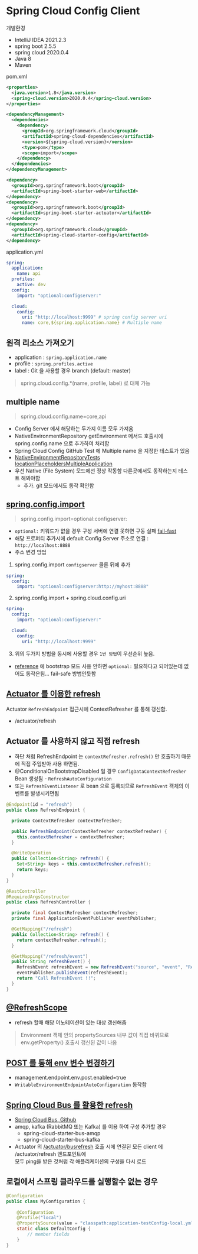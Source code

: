 # Spring Cloud Config Client

개발환경
- IntelliJ IDEA 2021.2.3
- spring boot 2.5.5
- spring cloud 2020.0.4
- Java 8
- Maven

pom.xml
```xml
<properties>
  <java.version>1.8</java.version>
  <spring-cloud.version>2020.0.4</spring-cloud.version>
</properties>

<dependencyManagement>
  <dependencies>
    <dependency>
      <groupId>org.springframework.cloud</groupId>
      <artifactId>spring-cloud-dependencies</artifactId>
      <version>${spring-cloud.version}</version>
      <type>pom</type>
      <scope>import</scope>
    </dependency>
  </dependencies>
</dependencyManagement>

<dependency>
  <groupId>org.springframework.boot</groupId>
  <artifactId>spring-boot-starter-web</artifactId>
</dependency>
<dependency>
  <groupId>org.springframework.boot</groupId>
  <artifactId>spring-boot-starter-actuator</artifactId>
</dependency>
<dependency>
  <groupId>org.springframework.cloud</groupId>
  <artifactId>spring-cloud-starter-config</artifactId>
</dependency>
```
application.yml
```yaml
spring:
  application:
    name: api
  profiles:
    active: dev
  config:
    import: "optional:configserver:"

  cloud:
    config:
      uri: "http://localhost:9999" # spring config server uri
      name: core,${spring.application.name} # Multiple name
```

## 원격 리소스 가져오기
- application : `spring.application.name`
- profile : `spring.profiles.active`
- label : Git 을 사용할 경우 branch (default: master)
> spring.cloud.config.*(name, profile, label) 로 대체 가능

## multiple name
> spring.cloud.config.name=core,api
- Config Server 에서 해당하는 두가지 이름 모두 가져옴
- NativeEnvironmentRepository getEnvironment 메서드 호출시에 spring.config.name 으로 추가하여 처리함
- Spring Cloud Config GitHub Test 에 Multiple name 을 지정한 테스트가 있음
- [NativeEnvironmentRepositoryTests locationPlaceholdersMultipleApplication](https://github.com/spring-cloud/spring-cloud-config/blob/04e1d22b13/spring-cloud-config-server/src/test/java/org/springframework/cloud/config/server/environment/NativeEnvironmentRepositoryTests.java)
- 우선 Native (File System) 모드에선 정상 작동함 다른곳에서도 동작하는지 테스트 해봐야함
  - 추가. git 모드에서도 동작 확인함


## [spring.config.import](https://docs.spring.io/spring-cloud-config/docs/current/reference/html/#config-data-import)
> spring.config.import=optional:configserver:
- `optional:` 키워드가 없을 경우 구성 서버에 연결 못하면 구동 실패 [fail-fast](https://docs.spring.io/spring-cloud-config/docs/current/reference/html/#config-client-fail-fast)
- 해당 프로퍼티 추가시에 default Config Server 주소로 연결 : `http://localhost:8888`
- 주소 변경 방법
1. spring.config.import `configserver` 콜론 뒤에 추가
```yaml
spring:
  config:
    import: "optional:configserver:http://myhost:8888"
```
2. spring.config.import + spring.cloud.config.uri
```yaml
spring:
  config:
    import: "optional:configserver:"

  cloud:
    config:
      uri: "http://localhost:9999"
```
3. 위의 두가지 방법을 동시에 사용할 경우 `1번 방법`이 우선순위 높음.
- [reference](https://docs.spring.io/spring-cloud-config/docs/current/reference/html/#discovery-first-bootstrap) 에 bootstrap 모드 사용 안하면 `optional:` 필요하다고 되어있는데 없어도 동작은됨... fail-safe 방법인듯함
  
## [Actuator 를 이용한 refresh](https://docs.spring.io/spring-cloud-commons/docs/current/reference/html/#endpoints)
Actuator `RefreshEndpoint` 접근시에 ContextRefresher 를 통해 갱신함.
- /actuator/refresh

## Actuator 를 사용하지 않고 직접 refresh
- 하단 처럼 RefreshEndpoint 는 `contextRefresher.refresh()` 만 호출하기 때문에 직접 주입받아 사용 하면됨.
- @ConditionalOnBootstrapDisabled 일 경우 `ConfigDataContextRefresher` Bean 생성됨 - `RefreshAutoConfiguration`
- 또는 `RefreshEventListener` 로 bean 으로 등록되므로 `RefreshEvent` 객체의 이벤트를 발생시키면됨
```java
@Endpoint(id = "refresh")
public class RefreshEndpoint {

  private ContextRefresher contextRefresher;

  public RefreshEndpoint(ContextRefresher contextRefresher) {
    this.contextRefresher = contextRefresher;
  }

  @WriteOperation
  public Collection<String> refresh() {
    Set<String> keys = this.contextRefresher.refresh();
    return keys;
  }
}
```
```java
@RestController
@RequiredArgsConstructor
public class RefreshController {

  private final ContextRefresher contextRefresher;
  private final ApplicationEventPublisher eventPublisher;

  @GetMapping("/refresh")
  public Collection<String> refresh() {
    return contextRefresher.refresh();
  }

  @GetMapping("/refresh/event")
  public String refreshEvent() {
    RefreshEvent refreshEvent = new RefreshEvent("source", "event", "RefreshEvent 발생!!");
    eventPublisher.publishEvent(refreshEvent);
    return "Call RefreshEvent !!";
  }
}
```

## [@RefreshScope](https://docs.spring.io/spring-cloud-commons/docs/current/reference/html/#refresh-scope)
- refresh 할때 해당 어노테이션이 있는 대상 갱신해줌
> Environment 객체 안의 propertySources 내부 값이 직접 바뀌므로 env.getProperty() 호출시 갱신된 값이 나옴

## [POST 를 통해 env 변수 변경하기](https://docs.spring.io/spring-cloud-commons/docs/current/reference/html/#endpoints)
- management.endpoint.env.post.enabled=true
- `WritableEnvironmentEndpointAutoConfiguration` 동작함

## [Spring Cloud Bus 를 활용한 refresh](https://docs.spring.io/spring-cloud-bus/docs/current/reference/html/)
- [Spring Cloud Bus, Github](https://github.com/spring-cloud/spring-cloud-bus)
- amqp, kafka (RabbitMQ 또는 Kafka) 를 이용 하여 구성 추가할 경우
  - spring-cloud-starter-bus-amqp
  - spring-cloud-starter-bus-kafka
- Actuator 의 [/actuator/busrefresh](https://github.com/spring-cloud/spring-cloud-bus/blob/main/spring-cloud-bus/src/main/java/org/springframework/cloud/bus/endpoint/RefreshBusEndpoint.java) 호출 시에 연결된 모든 client 에 /actuator/refresh 엔드포인트에  
  모두 ping을 받은 것처럼 각 애플리케이션의 구성을 다시 로드

## 로컬에서 스프링 클라우드를 실행할수 없는 경우
```java
@Configuration
public class MyConfiguration {
    
    @Configuration
    @Profile("local")
    @PropertySource(value = "classpath:application-testConfig-local.yml")
    static class DefaultConfig {
        // member fields
    }
}
```